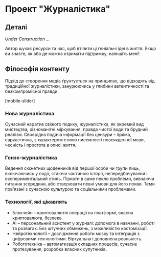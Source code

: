 # Проект "Журналістика"

## Деталі

*Under Construction ...*

Автор шукає ресурси та час, щоб втілити ці геніальні ідеї в життя. Якщо ви знаєте, як або де можна отримати підтримку, напишіть мені!

## Філософія контенту

Підхід до створення медіа ґрунтується на принципах, що відходять від традиційної журналістики, занурюючись у глибини автентичності та безкомпромісної правди.

[mobile-slider]

### Нова журналістика

Сучасний наратив свіжого подиху, журналістика, як окремий вид мистецтва, різноманітні міркування, правда чистої води та брудний реалізм. Своєрідна подача інформації без цензури – пряма, саркастична, з характером стилю писемності повсякденної мови, чесність і простота в описі життя.

### Гонзо-журналістика

Ведення сюжетних щоденників від першої особи чи групи лиць, включаючись у події, стаючи частиною історії, непередбачуваний і експериментальний стиль. Пірнати в саме пекло проблеми, вивчаючи питання зсередини, або створювати певні умови для його появи. Теми пов'язані з сучасною культурою та соціальними проблемами.

### Технології, які цікавлять

- Блокчейн – криптовалютні операції на платформі, власна криптовалюта, безпека.
- AI – персональний асистент у журналі: допомога в навчанні, роботі та розвагах. Без штучних обмежень, з можливістю кастомізації.
- Нейротехнології – дослідження роботи мозку та інтеграція з цифровими технологіями. Віртуальна і доповнена реальність.
- Робототехніка – автоматизація складних процесів, сучасне протезування, розробка власних супутників.